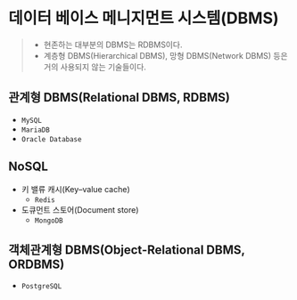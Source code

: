 # 데이터 베이스 메니지먼트 시스템(DBMS)

> - 현존하는 대부분의 DBMS는 RDBMS이다.
> - 계층형 DBMS(Hierarchical DBMS), 망형 DBMS(Network DBMS) 등은 거의 사용되지 않는 기술들이다.

## 관계형 DBMS(Relational DBMS, RDBMS)

- `MySQL`
- `MariaDB`
- `Oracle Database`

## NoSQL

- 키 밸류 캐시(Key–value cache)
  - `Redis`
- 도큐먼트 스토어(Document store)
  - `MongoDB`

## 객체관계형 DBMS(Object-Relational DBMS, ORDBMS)

- `PostgreSQL`
